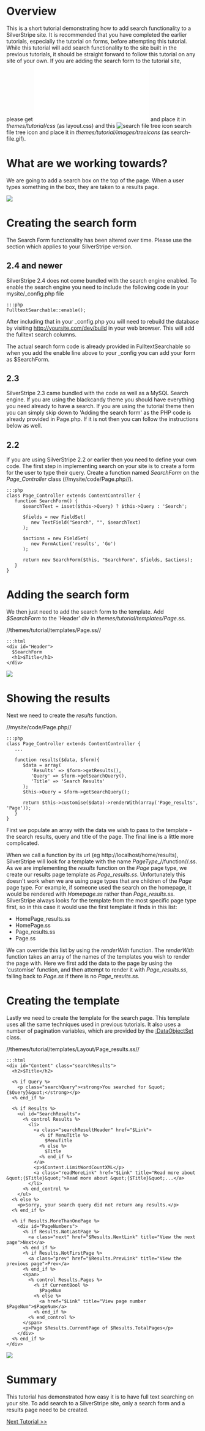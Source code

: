 # Overview

This is a short tutorial demonstrating how to add search functionality to a SilverStripe site. It is recommended that
you have completed the earlier tutorials, especially the tutorial on forms, before attempting this tutorial. While this
tutorial will add search functionality to the site built in the previous tutorials, it should be straight forward to
follow this tutorial on any site of your own. If you are adding the search form to the tutorial site, please get
![this updated css file](images/layout.css) and place it in *themes/tutorial/css* (as layout.css) and this
![search file tree icon](images/search-file.gif) search file tree icon and place it in *themes/tutorial/images/treeicons* (as
search-file.gif).

# What are we working towards?

We are going to add a search box on the top of the page. When a user types something in the box, they are taken to a
results page.

![](images/searchresults-small.png)




# Creating the search form

The Search Form functionality has been altered over time. Please use the section which applies to your SilverStripe
version.

## 2.4 and newer

SilverStripe 2.4 does not come bundled with the search engine enabled. To enable the search engine you need to include
the following code in your mysite/_config.php file

	:::php
	FulltextSearchable::enable();


After including that in your _config.php you will need to rebuild the database by visiting http://yoursite.com/dev/build
in your web browser. This will add the fulltext search columns.

The actual search form code is already provided in FulltextSearchable so when you add the enable line above to your
_config you can add your form as $SearchForm.

## 2.3

SilverStripe 2.3 came bundled with the code as well as a MySQL Search engine. If you are using the blackcandy theme you
should have everything you need already to have a search. If you are using the tutorial theme then you can simply skip
down to 'Adding the search form' as the PHP code is already provided in Page.php. If it is not then you can follow the
instructions below as well.
## 2.2

If you are using SilverStripe 2.2 or earlier then you need to define your own code. The first step in implementing
search on your site is to create a form for the user to type their query. Create a function named *SearchForm* on the
*Page_Controller* class (//mysite/code/Page.php//).

	:::php
	class Page_Controller extends ContentController {
	   function SearchForm() {
	      $searchText = isset($this->Query) ? $this->Query : 'Search';
			
	      $fields = new FieldSet(
	         new TextField("Search", "", $searchText)
	      );
	
	      $actions = new FieldSet(
	         new FormAction('results', 'Go')
	      );
	
	      return new SearchForm($this, "SearchForm", $fields, $actions);
	   }
	}




# Adding the search form

We then just need to add the search form to the template. Add *$SearchForm* to the 'Header' div in
*themes/tutorial/templates/Page.ss*.

//themes/tutorial/templates/Page.ss//

	:::html
	<div id="Header">
	  $SearchForm
	  <h1>$Title</h1>
	</div>


![](images/searchform.png)

# Showing the results

Next we need to create the *results* function.

//mysite/code/Page.php//

	:::php
	class Page_Controller extends ContentController {
	   ...	
	
	   function results($data, $form){
	      $data = array(
	         'Results' => $form->getResults(),
	         'Query' => $form->getSearchQuery(),
	         'Title' => 'Search Results'
	      );
	      $this->Query = $form->getSearchQuery();
		
	      return $this->customise($data)->renderWith(array('Page_results', 'Page'));
	   }
	}


First we populate an array with the data we wish to pass to the template - the search results, query and title of the
page. The final line is a little more complicated.

When we call a function by its url (eg http://localhost/home/results), SilverStripe will look for a template with the
name *PageType*_//function//.ss. As we are implementing the *results* function on the *Page* page type, we create our
results page template as *Page_results.ss*. Unfortunately this doesn't work when we are using page types that are
children of the *Page* page type. For example, if someone used the search on the homepage, it would be rendered with
*Homepage.ss* rather than *Page_results.ss*. SilverStripe always looks for the template from the most specific page type
first, so in this case it would use the first template it finds in this list:

*  HomePage_results.ss
*  HomePage.ss
*  Page_results.ss
*  Page.ss

We can override this list by using the *renderWith* function. The *renderWith* function takes an array of the names of
the templates you wish to render the page with. Here we first add the data to the page by using the 'customise'
function, and then attempt to render it with *Page_results.ss*, falling back to *Page.ss* if there is no
*Page_results.ss*.


# Creating the template

Lastly we need to create the template for the search page. This template uses all the same techniques used in previous
tutorials. It also uses a number of pagination variables, which are provided by the [:DataObjectSet](/DataObjectSet)
class.

//themes/tutorial/templates/Layout/Page_results.ss//

	:::html
	<div id="Content" class="searchResults">
	  <h2>$Title</h2>
		
	  <% if Query %>
	    <p class="searchQuery"><strong>You searched for &quot;{$Query}&quot;</strong></p>
	  <% end_if %>
			
	  <% if Results %>
	    <ul id="SearchResults">
	      <% control Results %>
	        <li>
	          <a class="searchResultHeader" href="$Link">
	            <% if MenuTitle %>
	              $MenuTitle
	            <% else %>
	              $Title
	            <% end_if %>
	          </a>
	          <p>$Content.LimitWordCountXML</p>
	          <a class="readMoreLink" href="$Link" title="Read more about &quot;{$Title}&quot;">Read more about &quot;{$Title}&quot;...</a>
	        </li>
	      <% end_control %>
	    </ul>
	  <% else %>
	    <p>Sorry, your search query did not return any results.</p>
	  <% end_if %>
				
	  <% if Results.MoreThanOnePage %>
	    <div id="PageNumbers">
	      <% if Results.NotLastPage %>
	        <a class="next" href="$Results.NextLink" title="View the next page">Next</a>
	      <% end_if %>
	      <% if Results.NotFirstPage %>
	        <a class="prev" href="$Results.PrevLink" title="View the previous page">Prev</a>
	      <% end_if %>
	      <span>
	        <% control Results.Pages %>
	          <% if CurrentBool %>
	            $PageNum
	          <% else %>
	            <a href="$Link" title="View page number $PageNum">$PageNum</a>
	          <% end_if %>
	        <% end_control %>
	      </span>
	      <p>Page $Results.CurrentPage of $Results.TotalPages</p>
	    </div>
	  <% end_if %>
	</div>


![](images/searchresults.png)


# Summary

This tutorial has demonstrated how easy it is to have full text searching on your site. To add search to a SilverStripe
site, only a search form and a results page need to be created.

[Next Tutorial >>](tutorial/site-map)
